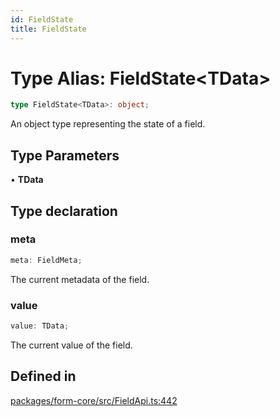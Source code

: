 ```yaml
---
id: FieldState
title: FieldState
---
```


# Type Alias: FieldState\<TData\>

```ts
type FieldState<TData>: object;
```

An object type representing the state of a field.

## Type Parameters

• **TData**

## Type declaration

### meta

```ts
meta: FieldMeta;
```

The current metadata of the field.

### value

```ts
value: TData;
```

The current value of the field.

## Defined in

[packages/form-core/src/FieldApi.ts:442](https://github.com/TanStack/form/blob/main/packages/form-core/src/FieldApi.ts#L442)
